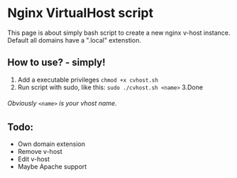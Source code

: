 # Nginx VirtualHost script
This page is about simply bash script to create a new nginx v-host instance.
Default all domains have a ".local" extenstion.

## How to use? - simply!
1. Add a executable privileges `chmod +x cvhost.sh`
2. Run script with sudo, like this:
`sudo ./cvhost.sh <name>`
3.Done

###### Obviously `<name>` is your vhost name. ######

## Todo:
- Own domain extension
- Remove v-host
- Edit v-host
- Maybe Apache support
